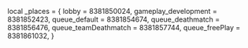 local _places = {
	lobby = 8381850024,
	gameplay_development = 8381852423,
	queue_default = 8381854674,
	queue_deathmatch = 8381856476,
	queue_teamDeathmatch = 8381857744,
	queue_freePlay = 8381861032,
}
